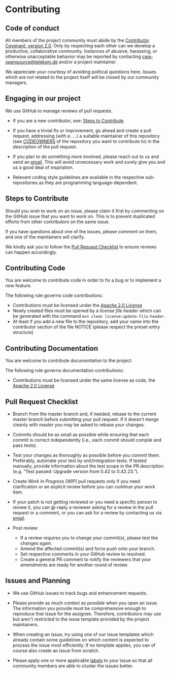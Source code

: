 # Contributing

## Code of conduct

All members of the project community must abide by the [Contributor Covenant, version 2.0](CODE_OF_CONDUCT.md).
Only by respecting each other can we develop a productive, collaborative community.
Instances of abusive, harassing, or otherwise unacceptable behavior may be reported by contacting [cwa-opensource@telekom.de](mailto:cwa-opensource@telekom.de) and/or a project maintainer.

We appreciate your courtesy of avoiding political questions here. Issues which are not related to the project itself will be closed by our community managers.

## Engaging in our project

We use GitHub to manage reviews of pull requests.

* If you are a new contributor, see: [Steps to Contribute](#steps-to-contribute)

* If you have a trivial fix or improvement, go ahead and create a pull request, addressing (with `@...`) a suitable maintainer of this repository (see [CODEOWNERS](CODEOWNERS) of the  repository you want to contribute to) in the description of the pull request.

* If you plan to do something more involved, please reach out to us and send an [email](mailto:cwa-opensource@telekom.de). This will avoid unnecessary work and surely give you and us a good deal of inspiration.

* Relevant coding style guidelines are available in the respective sub-repositories as they are programming language-dependent.

## Steps to Contribute

Should you wish to work on an issue, please claim it first by commenting on the GitHub issue that you want to work on. This is to prevent duplicated efforts from other contributors on the same issue.

If you have questions about one of the issues, please comment on them, and one of the maintainers will clarify.

We kindly ask you to follow the [Pull Request Checklist](#Pull-Request-Checklist) to ensure reviews can happen accordingly.

## Contributing Code

You are welcome to contribute code in order to fix a bug or to implement a new feature.

The following rule governs code contributions:

* Contributions must be licensed under the [Apache 2.0 License](LICENSE)
* Newly created files must be opened by a *license file header* which can be generated with the command `mvn clean license:update-file-header`.
* At least if you add a new file to the repository, add your name into the contributor section of the file NOTICE (please respect the preset entry structure)

## Contributing Documentation

You are welcome to contribute documentation to the project.

The following rule governs documentation contributions:

* Contributions must be licensed under the same license as code, the [Apache 2.0 License](LICENSE)

## Pull Request Checklist

* Branch from the master branch and, if needed, rebase to the current master branch before submitting your pull request. If it doesn't merge cleanly with master you may be asked to rebase your changes.

* Commits should be as small as possible while ensuring that each commit is correct independently (i.e., each commit should compile and pass tests).

* Test your changes as thoroughly as possible before you commit them. Preferably, automate your test by unit/integration tests. If tested manually, provide information about the test scope in the PR description (e.g. “Test passed: Upgrade version from 0.42 to 0.42.23.”).

* Create _Work In Progress [WIP]_ pull requests only if you need clarification or an explicit review before you can continue your work item.

* If your patch is not getting reviewed or you need a specific person to review it, you can @-reply a reviewer asking for a review in the pull request or a comment, or you can ask for a review by contacting us via [email](mailto:opensource@telekom.de).

* Post review:
    * If a review requires you to change your commit(s), please test the changes again.
    * Amend the affected commit(s) and force push onto your branch.
    * Set respective comments in your GitHub review to resolved.
    * Create a general PR comment to notify the reviewers that your amendments are ready for another round of review.

## Issues and Planning

* We use GitHub issues to track bugs and enhancement requests.

* Please provide as much context as possible when you open an issue. The information you provide must be comprehensive enough to reproduce that issue for the assignee. Therefore, contributors may use but aren't restricted to the issue template provided by the project maintainers.

* When creating an issue, try using one of our issue templates which already contain some guidelines on which content is expected to process the issue most efficiently. If no template applies, you can of course also create an issue from scratch.

* Please apply one or more applicable [labels](https://github.com/corona-warn-app/cwa-documentation/labels) to your issue so that all community members are able to cluster the issues better.
